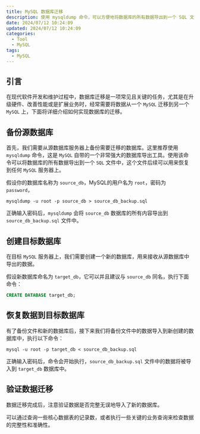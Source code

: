 ```yaml
---
title: MySQL 数据库迁移
description: 使用 mysqldump 命令，可以方便地将数据库的所有数据导出到一个 SQL 文件中，这个文件后续可以用来恢复到任何 MySQL 服务器上。
date: 2024/07/12 10:24:09
updated: 2024/07/12 10:24:09
categories:
  - Tool
  - MySQL
tags:
  - MySQL
---
```


## 引言

在现代软件开发和维护过程中，数据库迁移是一项常见且关键的任务，尤其是在升级硬件、改善性能或是扩展业务时，经常需要将数据从一个 `MySQL` 迁移到另一个 `MySQL` 上，下面将详细介绍如何实现数据库的迁移。

## 备份源数据库

首先，我们需要从源数据库服务器上备份需要迁移的数据库。这里推荐使用 `mysqldump` 命令，这是 `MySQL` 自带的一个非常强大的数据库导出工具。使用该命令可以将数据库的所有数据导出到一个 `SQL` 文件中，这个文件后续可以用来恢复到任何 `MySQL` 服务器上。

假设你的数据库名称为 `source_db`，MySQL的用户名为 `root`，密码为 `password`，

```shell
mysqldump -u root -p source_db > source_db_backup.sql
```

正确输入密码后，`mysqldump` 会将 `source_db` 数据库的所有内容导出到 `source_db_backup.sql` 文件中。

## 创建目标数据库

在目标 `MySQL` 服务器上，我们需要创建一个新的数据库，用来接收从源数据库中导出的数据。

假设新数据库命名为 `target_db`，它可以并且建议与 `source_db` 同名，执行下面命令：

```sql
CREATE DATABASE target_db;
```

## 恢复数据到目标数据库

有了备份文件和新的数据库后，接下来我们将备份文件中的数据导入到新创建的数据库中，执行以下命令：

```shell
mysql -u root -p target_db < source_db_backup.sql
```

正确输入密码后，命令会开始执行，`source_db_backup.sql` 文件中的数据将被导入到 `target_db` 数据库中。

## 验证数据迁移

数据迁移完成后，注意验证数据是否完整无误地导入了新的数据库。

可以通过查询一些核心数据表的记录数，或者执行一些关键的业务查询来检查数据的完整性和准确性。
